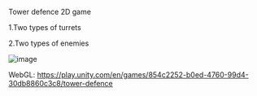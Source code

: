 Tower defence 2D game

1.Two types of turrets


2.Two types of enemies

![image](https://github.com/user-attachments/assets/a3830920-78ef-47f2-84a1-8bf34aef01d5)

WebGL:
https://play.unity.com/en/games/854c2252-b0ed-4760-99d4-30db8860c3c8/tower-defence
